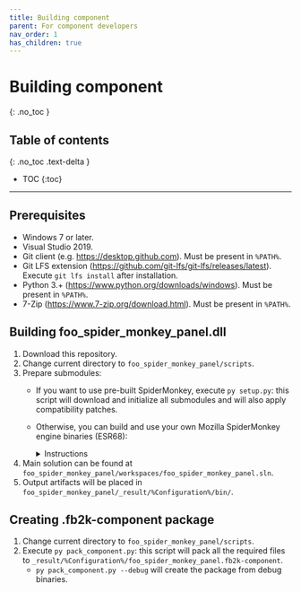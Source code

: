 ```yaml
---
title: Building component
parent: For component developers
nav_order: 1
has_children: true
---
```


# Building component
{: .no_toc }

## Table of contents
{: .no_toc .text-delta }

* TOC
{:toc}

---

## Prerequisites

 - Windows 7 or later.
 - Visual Studio 2019.
 - Git client (e.g. <https://desktop.github.com>). Must be present in `%PATH%`.
 - Git LFS extension (<https://github.com/git-lfs/git-lfs/releases/latest>). Execute `git lfs install` after installation.
 - Python 3.+ (<https://www.python.org/downloads/windows>). Must be present in `%PATH%`.
 - 7-Zip (<https://www.7-zip.org/download.html>). Must be present in `%PATH%`.

## Building foo_spider_monkey_panel.dll

1. Download this repository.
1. Change current directory to `foo_spider_monkey_panel/scripts`.
1. Prepare submodules:
   - If you want to use pre-built SpiderMonkey, execute `py setup.py`: this script will download and initialize all submodules and will also apply compatibility patches.
   - Otherwise, you can build and use your own Mozilla SpiderMonkey engine binaries (ESR68):
     <details><summary markdown="span">Instructions</summary>

     1. [Build SpiderMonkey](building_spidermonkey.md).<br>
     2. Put SpiderMonkey engine binaries and headers in `foo_spider_monkey_panel/mozjs` folder using the following pattern:<br>
        <blockquote>Configuration = Release or Debug<br>
        mozjs / %Configuration% / bin / *.dll | *.pdb<br>
        mozjs / %Configuration% / lib / *.lib<br>
        mozjs / %Configuration% / include / *.h</blockquote>
     3. Execute `py setup.py --skip_mozjs`.
     </details>
1. Main solution can be found at `foo_spider_monkey_panel/workspaces/foo_spider_monkey_panel.sln`.
1. Output artifacts will be placed in `foo_spider_monkey_panel/_result/%Configuration%/bin/`.

## Creating .fb2k-component package

1. Change current directory to `foo_spider_monkey_panel/scripts`.
1. Execute `py pack_component.py`: this script will pack all the required files to `_result/%Configuration%/foo_spider_monkey_panel.fb2k-component`.
   - `py pack_component.py --debug` will create the package from debug binaries.